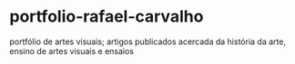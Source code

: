 # portfolio-rafael-carvalho
portfólio de artes visuais; artigos publicados acercada da história da arte, ensino de artes visuais e ensaios
